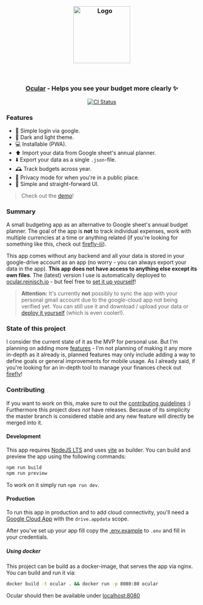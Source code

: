 <br/>

<h3 align="center">
  <img src="https://github.com/simonwep/ocular/assets/30767528/2cbd76cd-adfb-4183-a69a-15784c4dccb6" alt="Logo" height="150">
</h3>

<br/>

<h3 align="center">
  <a href="https://budget.reinisch.io">Ocular</a> - Helps you see your budget more clearly ✨
</h3>

<p align="center">
  <a href="https://github.com/Simonwep/ocular/actions?query=workflow%3ACI"><img
     alt="CI Status"
     src="https://github.com/Simonwep/ocular/workflows/CI/badge.svg"/></a>
</p>

### Features

- 🥳 Simple login via google.
- 🌚 Dark and light theme.
- 💻 Installable (PWA).
- ⬆️ Import your data from Google sheet's annual planner.
- ⬇️ Export your data as a single `.json`-file.
- 🕰 Track budgets across year.
- 🙈 Privacy mode for when you're in a public place.
- 🪩 Simple and straight-forward UI.

> Check out the [demo](https://ocular.reinisch.io#demo)!

### Summary

A small budgeting app as an alternative to Google sheet's annual budget planner.
The goal of the app is **not** to track individual expenses, work with multiple currencies at a time or anything related (if you're looking for something like this, check out [firefly-iii](https://www.firefly-iii.org/)).

This app comes without any backend and all your data is stored in your google-drive account as an app (no worry - you can always export your data in the app).
**This app does not have access to anything else except its own files**.
The (latest) version I use is automatically deployed to [ocular.reinisch.io](https://ocular.reinisch.io) - but feel free to [set it up yourself](#development)!

> **Attention:** It's currently **not** possibly to sync the app with your personal gmail account due to the google-cloud app not being verified yet.
> You can still use it and download / upload your data or [deploy it yourself](#development) (which is even cooler!).

### State of this project

I consider the current state of it as the MVP for personal use.
But I'm planning on adding more [features](https://github.com/Simonwep/ocular/issues) - I'm not planning of making it any more in-depth as it already is, planned features may only include adding a way to define goals or general improvements for mobile usage.
As I already said, if you're looking for an in-depth tool to manage your finances check out [firefly](https://www.firefly-iii.org/)!

### Contributing

If you want to work on this, make sure to out the [contributing guidelines](CONTRIBUTING.md) :)
Furthermore this project *does not* have releases.
Because of its simplicity the master branch is considered stable and any new feature will directly be merged into it.

#### Development

This app requires [NodeJS LTS](https://nodejs.org/en/) and uses [vite](https://vitejs.dev/) as builder.
You can build and preview the app using the following commands:

```sh
npm run build
npm run preview
```

To work on it simply run `npm run dev`.

#### Production

To run this app in production and to add cloud connectivity, you'll need a [Google Cloud App](https://console.cloud.google.com) with
the `drive.appdata` scope.

After you've set up your app fill copy the [.env.example](.env.example) to `.env` and fill in your credentials.


##### Using docker

This project can be build as a docker-image, that serves the app via nginx.
You can build and run it via:

```sh
docker build -t ocular . && docker run -p 8080:80 ocular
```

Ocular should then be available under [localhost:8080](http://localhost:8080)
